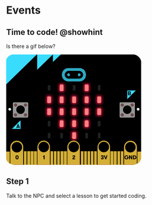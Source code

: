 # Events

## Time to code! @showhint

Is there a gif below?

![Show the gif](/gifs/sim.gif)

## Step 1

Talk to the NPC and select a lesson to get started coding.
